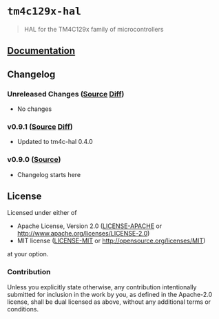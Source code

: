 # `tm4c129x-hal`

> HAL for the TM4C129x family of microcontrollers

[`embedded-hal`]: https://crates.io/crates/embedded-hal

## [Documentation](https://docs.rs/tm4c129x-hal)

## Changelog

### Unreleased Changes ([Source](https://github.com/rust-embedded-community/tm4c-hal/tree/master/tm4c129x-hal) [Diff](https://github.com/rust-embedded-community/tm4c-hal/compare/tm4c129x-hal-0.9.1...master))

* No changes

### v0.9.1 ([Source](https://github.com/rust-embedded-community/tm4c-hal/tree/tm4c129x-hal-0.9.1/tm4c129x-hal) [Diff](https://github.com/rust-embedded-community/tm4c-hal/compare/tm4c129x-hal-0.9.1...tm4c129x-hal-0.9.0))

* Updated to tm4c-hal 0.4.0

### v0.9.0 ([Source](https://github.com/rust-embedded-community/tm4c-hal/tree/tm4c129x-hal-0.9.0/tm4c129x-hal))

* Changelog starts here

## License

Licensed under either of

- Apache License, Version 2.0 ([LICENSE-APACHE](../LICENSE-APACHE) or
  http://www.apache.org/licenses/LICENSE-2.0)
- MIT license ([LICENSE-MIT](../LICENSE-MIT) or http://opensource.org/licenses/MIT)

at your option.

### Contribution

Unless you explicitly state otherwise, any contribution intentionally submitted
for inclusion in the work by you, as defined in the Apache-2.0 license, shall be
dual licensed as above, without any additional terms or conditions.
